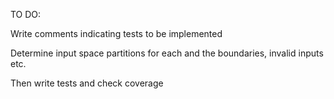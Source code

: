 TO DO:

Write comments indicating tests to be implemented

Determine input space partitions for each
and the boundaries, invalid inputs
etc.

Then write tests and check coverage